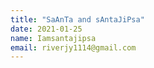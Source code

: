 ```yaml
---
title: "SaAnTa and sAntaJiPsa"
date: 2021-01-25
name: Iamsantajipsa
email: riverjy1114@gmail.com
---
```

